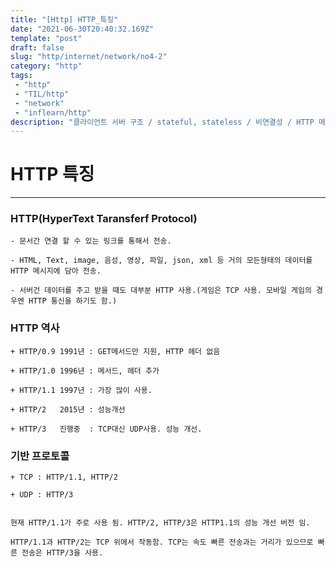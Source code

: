 ```yaml
---
title: "[Http] HTTP_특징"
date: "2021-06-30T20:40:32.169Z"
template: "post"
draft: false
slug: "http/internet/network/no4-2"
category: "http"
tags:
 - "http"
 - "TIL/http"
 - "network"
 - "inflearn/http"
description: "클라이언트 서버 구조 / stateful, stateless / 비연결성 / HTTP 메시지"
---
```


# HTTP 특징
- - - - 

### HTTP(HyperText Taransferf Protocol)

    - 문서간 연결 할 수 있는 링크를 통해서 전송.

    - HTML, Text, image, 음성, 영상, 파일, json, xml 등 거의 모든형태의 데이터를 HTTP 메시지에 담아 전송.

    - 서버건 데이터를 주고 받을 때도 대부분 HTTP 사용.(게임은 TCP 사용. 모바일 게임의 경우엔 HTTP 통신을 하기도 함.)



### HTTP 역사

    + HTTP/0.9 1991년 : GET메서드만 지원, HTTP 헤더 없음

    + HTTP/1.0 1996년 : 메서드, 헤더 추가
 
    + HTTP/1.1 1997년 : 가장 많이 사용.
 
    + HTTP/2   2015년 : 성능개선
 
    + HTTP/3   진행중  : TCP대신 UDP사용. 성능 개선.



### 기반 프로토콜

    + TCP : HTTP/1.1, HTTP/2

    + UDP : HTTP/3


    현재 HTTP/1.1가 주로 사용 됨. HTTP/2, HTTP/3은 HTTP1.1의 성능 개선 버전 임. 

    HTTP/1.1과 HTTP/2는 TCP 위에서 작동함. TCP는 속도 빠른 전송과는 거리가 있으므로 빠른 전송은 HTTP/3을 사용.
